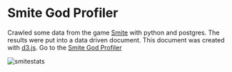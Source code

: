 Smite God Profiler
==========

Crawled some data from the game [Smite](https://account.hirezstudios.com/smitegame/default.aspx?ok=) with python and postgres. The results were put into a data driven document. This document was created with [d3.js](https://d3js.org/).
Go to the [Smite God Profiler](https://aahammer.github.io/smitestats.app/)

![smitestats](https://media.giphy.com/media/583Q0BUBtxCSYYR5NT/giphy.gif)
